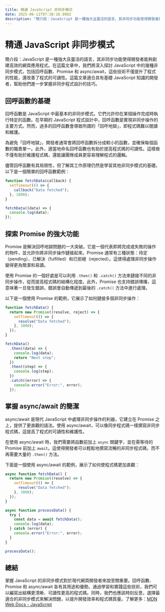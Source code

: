 ```yaml
---
title: 精通 JavaScript 非同步模式
date: 2025-06-11T07:38:10.890Z
description: "簡介段：JavaScript 是一種強大且靈活的語言，其非同步功能使得開發者能夠創建高效的網頁應用程式。在這篇文章中，我們將深入探討 JavaScript 中的幾種非同步模式，包括回呼函數、Promise 和 async/await，這些技術不僅提升了程式的性能，還改善了程式的可讀性。這篇文章適合具有基礎 JavaScript 知識的開發者，幫助他們進一步掌握非同步程式設計的技巧。"
---
```


# 精通 JavaScript 非同步模式

簡介段：JavaScript 是一種強大且靈活的語言，其非同步功能使得開發者能夠創建高效的網頁應用程式。在這篇文章中，我們將深入探討 JavaScript 中的幾種非同步模式，包括回呼函數、Promise 和 async/await，這些技術不僅提升了程式的性能，還改善了程式的可讀性。這篇文章適合具有基礎 JavaScript 知識的開發者，幫助他們進一步掌握非同步程式設計的技巧。

## 回呼函數的基礎

回呼函數是 JavaScript 中最基本的非同步模式。它們允許你在某個操作完成時執行特定的函數。在早期的 JavaScript 程式設計中，回呼函數是實現非同步操作的主要方式。然而，過多的回呼函數會導致所謂的「回呼地獄」，即程式碼難以閱讀和維護。

為避免「回呼地獄」，開發者通常會將回呼函數拆分成較小的函數，並確保每個函數的職責單一。此外，適當地命名回呼函數也有助於提高程式碼的可讀性。這樣做不僅有助於維護程式碼，還能讓團隊成員更容易理解程式的邏輯。

儘管回呼函數有其局限性，但了解其工作原理仍然是學習其他非同步模式的基礎。以下是一個簡單的回呼函數範例：

```javascript
function fetchData(callback) {
  setTimeout(() => {
    callback("Data fetched");
  }, 1000);
}

fetchData((data) => {
  console.log(data);
});
```

## 探索 Promise 的強大功能

Promise 是解決回呼地獄問題的一大突破。它是一個代表即將完成或失敗的操作的物件，並允許你將非同步操作鏈接起來。Promise 通常有三種狀態：待定（pending）、已解決（fulfilled）和已拒絕（rejected）。這使得處理非同步操作變得更為簡潔和易讀。

使用 Promise 的一個好處是可以利用 `.then()` 和 `.catch()` 方法來鏈接不同的非同步操作，從而提高程式碼的結構化程度。此外，Promise 也支持錯誤傳播，這意味著一旦發生錯誤，錯誤會自動傳遞到最後的 `.catch()` 方法中進行處理。

以下是一個使用 Promise 的範例，它展示了如何鏈接多個非同步操作：

```javascript
function fetchData() {
  return new Promise((resolve, reject) => {
    setTimeout(() => {
      resolve("Data fetched");
    }, 1000);
  });
}

fetchData()
  .then((data) => {
    console.log(data);
    return "Next step";
  })
  .then((step) => {
    console.log(step);
  })
  .catch((error) => {
    console.error("Error:", error);
  });
```

## 掌握 async/await 的簡潔

async/await 是現代 JavaScript 中處理非同步操作的利器，它建立在 Promise 之上，提供了更直觀的語法。使用 async/await，可以像同步程式碼一樣撰寫非同步程式碼，這提高了程式的可讀性和維護性。

在使用 async/await 時，我們需要將函數前加上 `async` 關鍵字，並在需等待的 Promise 前加上 `await`。這使得開發者可以輕鬆地撰寫流暢的非同步程式碼，而不再需要大量的 `.then()` 方法。

下面是一個使用 async/await 的範例，展示了如何使程式碼更加直觀：

```javascript
async function fetchData() {
  return new Promise((resolve) => {
    setTimeout(() => {
      resolve("Data fetched");
    }, 1000);
  });
}

async function processData() {
  try {
    const data = await fetchData();
    console.log(data);
  } catch (error) {
    console.error("Error:", error);
  }
}

processData();
```

## 總結

掌握 JavaScript 的非同步模式對於現代網頁開發者來說至關重要。回呼函數、Promise 和 async/await 各有其用途和優勢。通過學習和實踐這些技術，我們可以編寫出結構更清晰、可讀性更高的程式碼。同時，我們也應該時刻反思，選擇最適合的非同步模式來解決問題，以提升開發效率和程式碼質量。了解更多：[MDN Web Docs - JavaScript](https://developer.mozilla.org/en-US/docs/Web/JavaScript)
